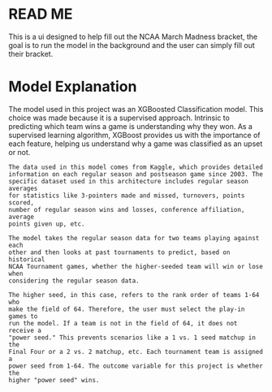 # READ ME 

This is a ui designed to help fill out the NCAA March Madness bracket, the goal is to run the model in the background and the user can simply fill out their bracket. 

# Model Explanation
The model used in this project was an XGBoosted Classification model. 
    This choice was made because it is a supervised approach. Intrinsic to 
    predicting which team wins a game is understanding why they won. As a 
    supervised learning algorithm, XGBoost provides us with the importance 
    of each feature, helping us understand why a game was classified as an upset or not.
    
    The data used in this model comes from Kaggle, which provides detailed 
    information on each regular season and postseason game since 2003. The 
    specific dataset used in this architecture includes regular season averages 
    for statistics like 3-pointers made and missed, turnovers, points scored, 
    number of regular season wins and losses, conference affiliation, average 
    points given up, etc.
    
    The model takes the regular season data for two teams playing against each 
    other and then looks at past tournaments to predict, based on historical 
    NCAA Tournament games, whether the higher-seeded team will win or lose when 
    considering the regular season data.
    
    The higher seed, in this case, refers to the rank order of teams 1-64 who 
    make the field of 64. Therefore, the user must select the play-in games to 
    run the model. If a team is not in the field of 64, it does not receive a 
    "power seed." This prevents scenarios like a 1 vs. 1 seed matchup in the 
    Final Four or a 2 vs. 2 matchup, etc. Each tournament team is assigned a 
    power seed from 1-64. The outcome variable for this project is whether the 
    higher "power seed" wins.


